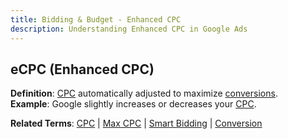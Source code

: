 ```yaml
---
title: Bidding & Budget - Enhanced CPC
description: Understanding Enhanced CPC in Google Ads
---
```


## eCPC (Enhanced CPC)
**Definition**: [CPC](/metrics/cpc) automatically adjusted to maximize [conversions](/metrics/conversion).  
**Example**: Google slightly increases or decreases your [CPC](/metrics/cpc).

**Related Terms**: [CPC](/metrics/cpc) | [Max CPC](/bidding-budget/cpc-max) | [Smart Bidding](/automation/smart-bidding) | [Conversion](/metrics/conversion)